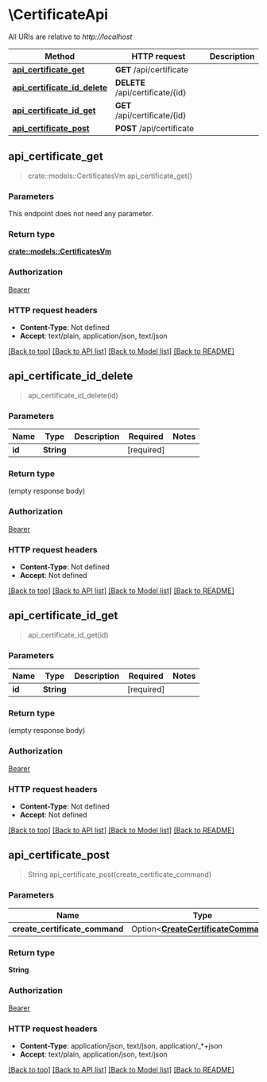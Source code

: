 # \CertificateApi

All URIs are relative to *http://localhost*

Method | HTTP request | Description
------------- | ------------- | -------------
[**api_certificate_get**](CertificateApi.md#api_certificate_get) | **GET** /api/certificate | 
[**api_certificate_id_delete**](CertificateApi.md#api_certificate_id_delete) | **DELETE** /api/certificate/{id} | 
[**api_certificate_id_get**](CertificateApi.md#api_certificate_id_get) | **GET** /api/certificate/{id} | 
[**api_certificate_post**](CertificateApi.md#api_certificate_post) | **POST** /api/certificate | 



## api_certificate_get

> crate::models::CertificatesVm api_certificate_get()


### Parameters

This endpoint does not need any parameter.

### Return type

[**crate::models::CertificatesVm**](CertificatesVm.md)

### Authorization

[Bearer](../README.md#Bearer)

### HTTP request headers

- **Content-Type**: Not defined
- **Accept**: text/plain, application/json, text/json

[[Back to top]](#) [[Back to API list]](../README.md#documentation-for-api-endpoints) [[Back to Model list]](../README.md#documentation-for-models) [[Back to README]](../README.md)


## api_certificate_id_delete

> api_certificate_id_delete(id)


### Parameters


Name | Type | Description  | Required | Notes
------------- | ------------- | ------------- | ------------- | -------------
**id** | **String** |  | [required] |

### Return type

 (empty response body)

### Authorization

[Bearer](../README.md#Bearer)

### HTTP request headers

- **Content-Type**: Not defined
- **Accept**: Not defined

[[Back to top]](#) [[Back to API list]](../README.md#documentation-for-api-endpoints) [[Back to Model list]](../README.md#documentation-for-models) [[Back to README]](../README.md)


## api_certificate_id_get

> api_certificate_id_get(id)


### Parameters


Name | Type | Description  | Required | Notes
------------- | ------------- | ------------- | ------------- | -------------
**id** | **String** |  | [required] |

### Return type

 (empty response body)

### Authorization

[Bearer](../README.md#Bearer)

### HTTP request headers

- **Content-Type**: Not defined
- **Accept**: Not defined

[[Back to top]](#) [[Back to API list]](../README.md#documentation-for-api-endpoints) [[Back to Model list]](../README.md#documentation-for-models) [[Back to README]](../README.md)


## api_certificate_post

> String api_certificate_post(create_certificate_command)


### Parameters


Name | Type | Description  | Required | Notes
------------- | ------------- | ------------- | ------------- | -------------
**create_certificate_command** | Option<[**CreateCertificateCommand**](CreateCertificateCommand.md)> |  |  |

### Return type

**String**

### Authorization

[Bearer](../README.md#Bearer)

### HTTP request headers

- **Content-Type**: application/json, text/json, application/_*+json
- **Accept**: text/plain, application/json, text/json

[[Back to top]](#) [[Back to API list]](../README.md#documentation-for-api-endpoints) [[Back to Model list]](../README.md#documentation-for-models) [[Back to README]](../README.md)

